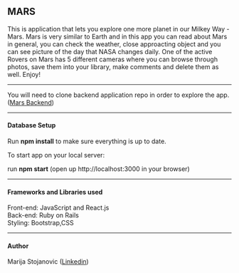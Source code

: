 <h2>MARS</h2>

This is application that lets you explore one more planet in our Milkey Way - Mars. Mars is very similar to Earth and in this app you can read about Mars in general, you can check the weather, close approacting object and you can see picture of the day that NASA changes daily. One of the active Rovers on Mars has 5 different cameras where you can browse through photos, save them into your library, make comments and delete them as well. Enjoy!
***
You will need to  clone backend application repo in order to explore the app.(<a href="https://github.com/marijastojanovic5/back_end_mars">Mars Backend</a>)
***
<h4>Database Setup</h4>

Run <b>npm install</b> to make sure everything is up to date.</br>

To start app on your local server:</br>

run <b>npm start</b> (open up http://localhost:3000 in your browser)</br>
***

<h4>Frameworks and Libraries used</h4>

Front-end: JavaScript and React.js </br>
Back-end: Ruby on Rails</br>
Styling: Bootstrap,CSS</br>
***
<h4>Author</h4>
 Marija Stojanovic (<a href="https://www.linkedin.com/in/marijastojanovic1987/">Linkedin</a>)